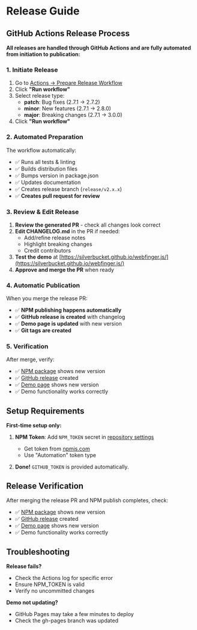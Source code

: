 # Release Guide

## GitHub Actions Release Process

**All releases are handled through GitHub Actions and are fully automated from initiation to publication:**

### 1. Initiate Release

1. Go to [Actions → Prepare Release Workflow](https://github.com/silverbucket/webfinger.js/actions/workflows/prepare-release.yml)
2. Click **"Run workflow"**
3. Select release type:
   - **patch**: Bug fixes (2.7.1 → 2.7.2)
   - **minor**: New features (2.7.1 → 2.8.0)  
   - **major**: Breaking changes (2.7.1 → 3.0.0)
4. Click **"Run workflow"**

### 2. Automated Preparation

The workflow automatically:
- ✅ Runs all tests & linting
- ✅ Builds distribution files
- ✅ Bumps version in package.json
- ✅ Updates documentation
- ✅ Creates release branch (`release/v2.x.x`)
- ✅ **Creates pull request for review**

### 3. Review & Edit Release

1. **Review the generated PR** - check all changes look correct
2. **Edit CHANGELOG.md** in the PR if needed:
   - Add/refine release notes
   - Highlight breaking changes  
   - Credit contributors
3. **Test the demo** at [https://silverbucket.github.io/webfinger.js/](https://silverbucket.github.io/webfinger.js/)
4. **Approve and merge the PR** when ready

### 4. Automatic Publication

When you merge the release PR:
- ✅ **NPM publishing happens automatically**
- ✅ **GitHub release is created** with changelog
- ✅ **Demo page is updated** with new version
- ✅ **Git tags are created**

### 5. Verification

After merge, verify:
- ✅ [NPM package](https://www.npmjs.com/package/webfinger.js) shows new version
- ✅ [GitHub release](https://github.com/silverbucket/webfinger.js/releases) created
- ✅ [Demo page](https://silverbucket.github.io/webfinger.js/) shows new version
- ✅ Demo functionality works correctly


## Setup Requirements

**First-time setup only:**

1. **NPM Token**: Add `NPM_TOKEN` secret in [repository settings](https://github.com/silverbucket/webfinger.js/settings/secrets/actions)
   - Get token from [npmjs.com](https://www.npmjs.com/settings/tokens)
   - Use "Automation" token type

2. **Done!** `GITHUB_TOKEN` is provided automatically.

## Release Verification

After merging the release PR and NPM publish completes, check:
- ✅ [NPM package](https://www.npmjs.com/package/webfinger.js) shows new version
- ✅ [GitHub release](https://github.com/silverbucket/webfinger.js/releases) created
- ✅ [Demo page](https://silverbucket.github.io/webfinger.js/) shows new version
- ✅ Demo functionality works correctly

## Troubleshooting

**Release fails?**
- Check the Actions log for specific error
- Ensure NPM_TOKEN is valid
- Verify no uncommitted changes

**Demo not updating?**
- GitHub Pages may take a few minutes to deploy
- Check the gh-pages branch was updated

